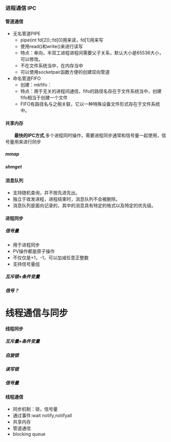 ### 进程通信 IPC<br>

#### 管道通信
- 无名管道PIPE
    - pipe(int fd[2]);:fd[0]用来读，fd[1]用来写 
    - 使用read()和write()来进行读写
    - 特点：单向，半双工进程进程间需要父子关系，默认大小是65536大小，可以修改。
    - 不在文件系统当中，在内存当中
    - 可以使用socketpair函数方便的创建双向管道
-  命名管道FIFO
    - 创建：mkfifo：
    -  特点：用于无关的进程间通信，fifo的路径名存在于文件系统当中，创建fifo相当于创建一个文件
    - FIFO有路径名与之相关联，它以一种特殊设备文件形式存在于文件系统中。
     
#### 共享内存
&emsp;&emsp;**最快的IPC方式**,多个进程同时操作，需要进程同步通常和信号量一起使用，信号量用来进行同步
##### mmap 

##### shmget





#### 消息队列
- 支持随机查询，并不按先进先出。
- 独立于收发进程，进程结束时，消息队列不会被删除。
- 消息队列是面向记录的，其中的消息具有特定的格式以及特定的优先级。 

#### 进程同步
##### 信号量
- 用于进程同步
- PV操作都是原子操作
- 不仅仅是+1，-1，可以加减任意正整数
- 支持信号量组
   
##### 互斥锁+条件变量

##### 信号？
 
 
  
 线程通信与同步
 =======================================================
 #### 线程同步<br> 
 ##### 互斥量+条件变量
 ##### 自旋锁
 ##### 读写锁
 ##### 信号量
 
 
 
 #### 线程通信<br>
 - 同步机制：锁，信号量
 - 通过事件:wait notify,notifyall
 - 共享内存
 - 管道通信
 - blocking queue